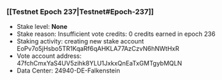 ### [[Testnet Epoch 237|Testnet#Epoch-237]]
* Stake level: **None**
* Stake reason: Insufficient vote credits: 0 credits earned in epoch 236
* Staking activity: creating new stake account EoPv7o5jHsbo5TR1KqaRf6qAHKLA77AzCzvN6hNWtHxR
* Vote account address: 47fchCmxYaS4UV5zihk8YLU1JxkxQnEaTxGMTgybMQLN
* Data Center: 24940-DE-Falkenstein